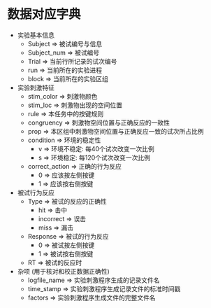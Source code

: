 # 数据对应字典

- 实验基本信息
    - Subject => 被试编号与信息
    - Subject_num => 被试编号
    - Trial => 当前行所记录的试次编号
    - run => 当前所在的实验进程
    - block => 当前所在的实验区组
- 实验刺激特征
    - stim_color => 刺激物颜色
    - stim_loc => 刺激物出现的空间位置
    - rule => 本任务中的按键规则
    - congruency => 刺激物空间位置与正确反应的一致性
    - prop => 本区组中刺激物空间位置与正确反应一致的试次所占比例
    - condition => 环境的稳定性
        - v => 环境不稳定: 每40个试次改变一次比例
        - s => 环境稳定: 每120个试次改变一次比例
    - correct_action => 正确的行为反应
        - 0 => 应该按左侧按键
        - 1 => 应该按右侧按键
- 被试行为反应
    - Type => 被试的反应的正确性
        - hit => 击中
        - incorrect => 误击
        - miss => 漏击
    - Response => 被试的行为反应
        - 0 => 被试按左侧按键
        - 1 => 被试按右侧按键
    - RT => 被试的反应时
- 杂项 (用于核对和校正数据正确性)
     - logfile_name => 实验刺激程序生成的记录文件名
     - time_stamp => 实验刺激程序生成记录文件的标准时间戳
     - factors => 实验刺激程序生成文件的完整文件名